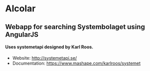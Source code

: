 Alcolar
=======

Webapp for searching Systembolaget using AngularJS
--------------------------------------------------


#### Uses systemetapi designed by Karl Roos.
+ Website: http://systemetapi.se/
+ Documentation: https://www.mashape.com/karlroos/systemet

